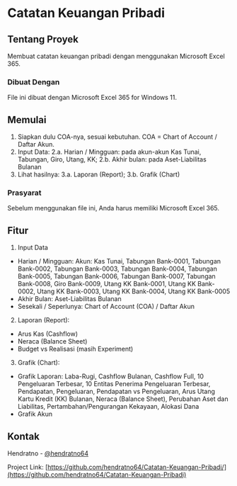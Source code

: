 # Catatan Keuangan Pribadi

<a name="readme-top"></a>

<!-- ABOUT THE PROJECT -->
## Tentang Proyek

Membuat catatan keuangan pribadi dengan menggunakan Microsoft Excel 365. 

### Dibuat Dengan

File ini dibuat dengan Microsoft Excel 365 for Windows 11.

<!-- GETTING STARTED -->
## Memulai 

1.	Siapkan dulu COA-nya, sesuai kebutuhan. COA = Chart of Account / Daftar Akun.
2.	Input Data: 2.a. Harian / Mingguan: pada akun-akun Kas Tunai, Tabungan, Giro, Utang, KK; 2.b. Akhir bulan: pada Aset-Liabilitas Bulanan
3.	Lihat hasilnya: 3.a. Laporan (Report); 3.b. Grafik (Chart)

### Prasyarat

Sebelum menggunakan file ini, Anda harus memiliki Microsoft Excel 365.

## Fitur

1. Input Data
- Harian / Mingguan: Akun: Kas Tunai, Tabungan Bank-0001, Tabungan Bank-0002, Tabungan Bank-0003, Tabungan Bank-0004, Tabungan Bank-0005, Tabungan Bank-0006, Tabungan Bank-0007, Tabungan Bank-0008, Giro Bank-0009, Utang KK Bank-0001, Utang KK Bank-0002, Utang KK Bank-0003, Utang KK Bank-0004, Utang KK Bank-0005
- Akhir Bulan: Aset-Liabilitas Bulanan
- Sesekali / Seperlunya: Chart of Account (COA) / Daftar Akun
2. Laporan (Report):
- Arus Kas (Cashflow)
- Neraca (Balance Sheet)	
- Budget vs Realisasi (masih Experiment)	
3. Grafik (Chart):
- Grafik Laporan: Laba-Rugi, Cashflow Bulanan, Cashflow Full, 10 Pengeluaran Terbesar, 10 Entitas Penerima Pengeluaran Terbesar, Pendapatan, Pengeluaran, Pendapatan vs Pengeluaran, Arus Utang Kartu Kredit (KK) Bulanan, Neraca (Balance Sheet), Perubahan Aset dan Liabilitas, Pertambahan/Pengurangan Kekayaan, Alokasi Dana
- Grafik Akun	

<!-- CONTACT -->
## Kontak

Hendratno - [@hendratno64](https://twitter.com/hendratno64)

Project Link: [https://github.com/hendratno64/Catatan-Keuangan-Pribadi/](https://github.com/hendratno64/Catatan-Keuangan-Pribadi)
